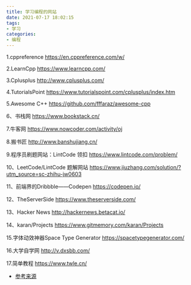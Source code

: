 ```yaml
---
title: 学习编程的网站
date: 2021-07-17 18:02:15
tags:
- 学习
categories:
- 编程
---
```



1.cppreference
https://en.cppreference.com/w/

2.LearnCpp
https://www.learncpp.com/

3.Cplusplus
http://www.cplusplus.com/

4.TutorialsPoint
https://www.tutorialspoint.com/cplusplus/index.htm

5.Awesome C++
https://github.com/fffaraz/awesome-cpp

6、书栈网
https://www.bookstack.cn/

7.牛客网
https://www.nowcoder.com/activity/oj

8.搬书匠
http://www.banshujiang.cn/

9.程序员刷题网站：LintCode 领扣
https://www.lintcode.com/problem/

10、LeetCode/LintCode 题解网站
https://www.jiuzhang.com/solution/?utm_source=sc-zhihu-jw0603

11、前端界的Dribbble——Codepen
https://codepen.io/

12、TheServerSide
https://www.theserverside.com/

13、Hacker News
http://hackernews.betacat.io/

14、karan/Projects
https://www.gitmemory.com/karan/Projects

15.字体动效神器Space Type Generator
https://spacetypegenerator.com/

16.大学自学网
http://v.dxsbb.com/

17.简单教程
https://www.twle.cn/



- [参考来源](https://www.bilibili.com/video/BV1d44y1q76P)